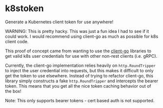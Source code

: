 # k8stoken

Generate a Kubernetes client token for use anywhere!

WARNING: This is pretty hacky. This was just a fun idea I had to see if it could
work. I would recommend using client-go as much as possible for k8s client code.

This proof of concept came from wanting to use the
[client-go](https://github.com/kubernetes/client-go) libraries to get valid k8s
user credentials for use with other non-rest clients (i.e. gRPC).

Currently, the client-go implementation relies heavily on `http.RoundTripper` to
inject the user credential into requests, but this makes it difficult to only
get the token to use elsewhere. Instead of trying to refactor client-go, this
library simply constructs a fake `http.RoundTripper` and intercepts the bearer
token. This means that you get all the nice token caching behavior out of the
box!

Note: This only supports bearer tokens - cert based auth is not supported.
